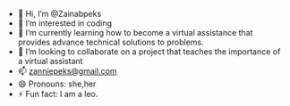 - 👋 Hi, I’m @Zainabpeks
- 👀 I’m interested in coding 
- 🌱 I’m currently learning how to become a virtual assistance that provides advance technical solutions to problems.
- 💞️ I’m looking to collaborate on a project that teaches the importance of a virtual assistant 
- 📫 zanniepeks@gmail.com
- 😄 Pronouns: she,her
- ⚡ Fun fact: I am a leo.

<!---
Zainabpeks/Zainabpeks is a ✨ special ✨ repository because its `README.md` (this file) appears on your GitHub profile.
You can click the Preview link to take a look at your changes.
--->
